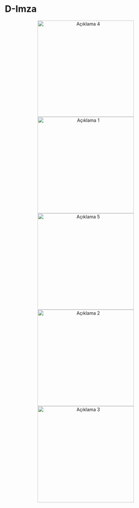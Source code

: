 # D-Imza

<p align="center">
  <img src="https://github.com/user-attachments/assets/2da7b480-05ca-4d41-af2e-fb43ba4e105e" alt="Açıklama 4" width="300"/><br>
  <img src="https://github.com/user-attachments/assets/5bee3590-953c-4cac-8633-cc1b4c99ae66" alt="Açıklama 1" width="300"/><br>
  <img src="https://github.com/user-attachments/assets/21913446-b4ea-4dc9-b965-42fd57e88c47" alt="Açıklama 5" width="300"/><br>
  <img src="https://github.com/user-attachments/assets/1d13aa02-5e94-4bc2-8534-6e3a7f16167e" alt="Açıklama 2" width="300"/><br>
  <img src="https://github.com/user-attachments/assets/247996db-dc8b-4b0d-b155-984e3da3a9cb" alt="Açıklama 3" width="300"/><br>
</p>
